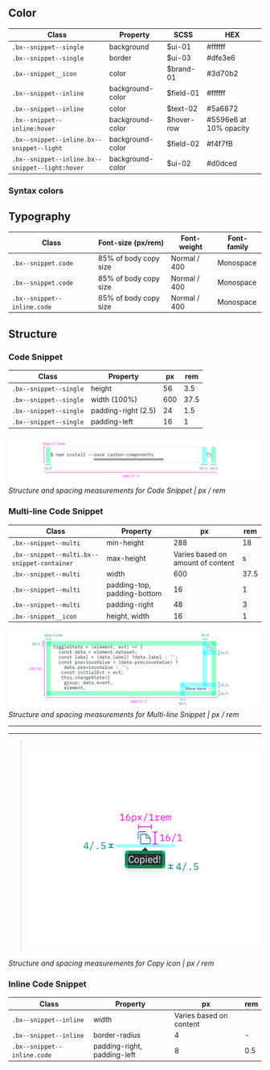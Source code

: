 ## Color

| Class                                               | Property        |SCSS       | HEX     |
|-----------------------------------------------------|-----------------|-----------|---------|
| `.bx--snippet--single`                              | background      | $ui-01    | #ffffff |
| `.bx--snippet--single`                              | border          | $ui-03    | #dfe3e6 |  
| `.bx--snippet__icon`                                | color           | $brand-01 | #3d70b2 |
| `.bx--snippet--inline`                              | background-color| $field-01 | #ffffff |
| `.bx--snippet--inline`                              | color           | $text-02  | #5a6872 |
| `.bx--snippet--inline:hover`                        | background-color| $hover-row| #5596e6 at 10% opacity|
| `.bx--snippet--inline.bx--snippet--light`           | background-color| $field-02 | #f4f7fB |
| `.bx--snippet--inline.bx--snippet--light:hover`     | background-color| $ui-02    | #d0dced |



### Syntax colors



## Typography

| Class                      | Font-size (px/rem)     | Font-weight  | Font-family |
|----------------------------|------------------------|--------------|-------------|
| `.bx--snippet.code`        | 85% of body copy size  | Normal / 400 | Monospace   |
| `.bx--snippet.code`        | 85% of body copy size  | Normal / 400 | Monospace   |
| `.bx--snippet--inline.code`| 85% of body copy size  | Normal / 400 | Monospace   |

## Structure


### Code Snippet

| Class                  | Property           | px  | rem  |
|------------------------|--------------------|-----|------|
| `.bx--snippet--single` | height             | 56  | 3.5  |
| `.bx--snippet--single` | width (100%)       | 600 | 37.5 |
| `.bx--snippet--single` | padding-right (2.5)| 24  | 1.5  |
| `.bx--snippet--single` | padding-left       | 16  | 1    |

<!-- Not done with spacing but with positioning
|| Spacing: icon & tooltip | 4 | 0.5| -->

![](images/code-snippet-style-1.png)
_Structure and spacing measurements for Code Snippet | px / rem_



### Multi-line Code Snippet

| Class                                      | Property                    | px  | rem   |
|--------------------------------------------|-----------------------------|-----|-------|
| `.bx--snippet--multi`                      | min-height                  | 288 | 18    |
| `.bx--snippet--multi.bx--snippet-container`| max-height                  | Varies based on amount of content | s|
| `.bx--snippet--multi`                      | width                       | 600 | 37.5  |
| `.bx--snippet--multi`                      | padding-top, padding-bottom | 16  | 1     |
| `.bx--snippet--multi`                      | padding-right               | 48  | 3     |
| `.bx--snippet__icon`                        | height, width               | 16  | 1     |


![](images/code-snippet-style-2.png)
_Structure and spacing measurements for Multi-line Snippet | px / rem_


---
***
> 
![](images/code-snippet-style-3.png)

_Structure and spacing measurements for Copy icon | px / rem_


### Inline Code Snippet

| Class                     | Property                    | px  | rem  |
|---------------------------|-----------------------------|-----|------|
|`.bx--snippet--inline`     | width                       | Varies based on content |  |
|`.bx--snippet--inline`     | border-radius               | 4   | - |
|`.bx--snippet--inline.code`| padding-right, padding-left | 8   | 0.5 |

<!-- || height             | 22 | 1.375 | (not expliciily defined) -->
